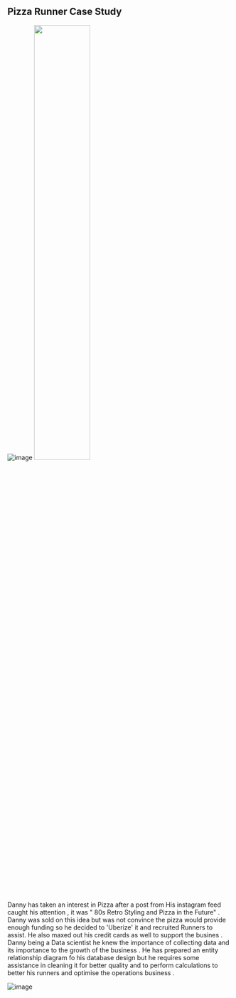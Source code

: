 ## Pizza Runner Case Study

![image](https://user-images.githubusercontent.com/94468487/196283717-35533249-81a6-4bdf-8aec-ab87b538f435.png)
<img src="[image.png](https://user-images.githubusercontent.com/94468487/196283717-35533249-81a6-4bdf-8aec-ab87b538f435.png)" width="50%" height="50%">

Danny has taken an interest in Pizza after a post from His instagram feed caught his attention ,
it was " 80s Retro Styling and Pizza in the Future" . Danny was sold on this idea but was not 
convince the pizza would provide enough funding so he decided to 'Uberize' it and recruited Runners
to assist. He also maxed out his credit cards as well to support the busines .
Danny being a Data scientist he knew the importance of collecting data and its importance to the 
growth of the business .
He has prepared an entity relationship diagram fo his database design but he requires some assistance in 
cleaning it for better quality and to perform calculations to better his runners and optimise the operations 
business .

![image](https://user-images.githubusercontent.com/94468487/196292240-90028055-28b9-41d1-af2e-f172ff5e0d47.png)

